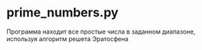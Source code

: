 # prime_numbers.py

Программа находит все простые числа в заданном диапазоне, используя алгоритм решета Эратосфена
